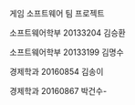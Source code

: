 ﻿게임 소프트웨어 팀 프로젝트

소프트웨어학부 20133204 김승환

소프트웨어학부 20133199 김명수

경제학과 20160854 김송이

경제학과 20160867 박건수-

